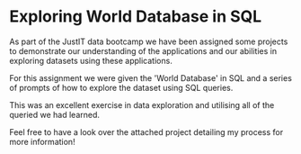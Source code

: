 # Exploring World Database in SQL

As part of the JustIT data bootcamp we have been assigned some projects to demonstrate our understanding of the applications and our abilities in exploring datasets using these applications.

For this assignment we were given the 'World Database' in SQL and a series of prompts of how to explore the dataset using SQL queries.

This was an excellent exercise in data exploration and utilising all of the queried we had learned. 

Feel free to have a look over the attached project detailing my process for more information!
